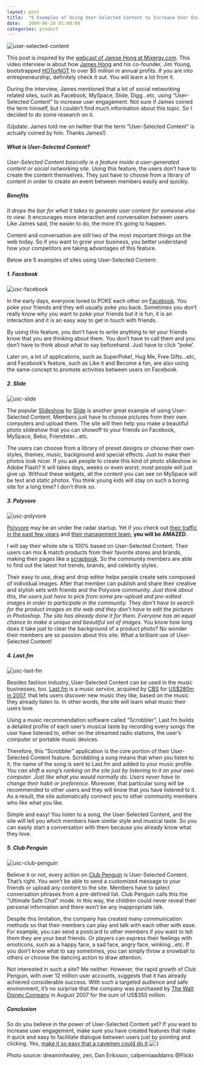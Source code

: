```yaml
---
layout: post
title:  "5 Examples of Using User-Selected Content to Increase User Engagement"
date:   2009-06-26 01:00:00
categories: product
---
```


![user-selected-content](http://blog.primitus.com/wp-content/uploads/2009/06/user-selected-content1.jpg "user-selected-content")

This post is inspired by the [webcast of Jamse Hong at Mixergy.com](http://mixergy.com/hotornot-bootstrapped5-million-profits-james-hong/). This video interview is about how [James Hong](http://www.crunchbase.com/person/james-hong) and his co-founder, Jim Young, bootstrapped [HOTorNOT](http://hotornot.com) to over $5 million in annual profits. If you are into entrepreneurship, definitely check it out. You will learn a lot from it.

During the interview, James mentioned that a lot of social networking related sites, such as Facebook, MySpace, Slide, Digg…etc, using “User-Selected Content” to increase user engagement. Not sure if James coined the term himself, but I couldn’t find much information about this topic. So I decided to do some research on it.

(Update: James told me on twitter that the term “User-Selected Content” is actually coined by him. Thanks James!)

##### What is User-Selected Content?

_User-Selected Content basically is a feature inside a user-generated content or social networking site._ Using this feature, the users don’t have to create the content themselves. They just have to choose from a library of content in order to create an event between members easily and quickly.

##### Benefits

_It drops the bar for what it takes to generate user content for someone else to view_. It encourages more interaction and conversation between users. Like James said, the easier to do, the more it’s going to happen.

Content and conversation are still two of the most important things on the web today. So if you want to grow your business, you better understand how your competitors are taking advantages of this feature.

Below are 5 examples of sites using User-Selected Content:

##### 1\. Facebook

![usc-facebook](http://blog.primitus.com/wp-content/uploads/2009/06/usc-facebook1.png "usc-facebook")

In the early days, everyone loved to POKE each other on [Facebook](http://www.facebook.com/). You poke your friends and they will usually poke you back. Sometimes you don’t really know why you want to poke your friends but it is fun, it is an interaction and it is an easy way to get in touch with friends.

By using this feature, you don’t have to write anything to let your friends know that you are thinking about them. You don’t have to call them and you don’t have to think about what to say beforehand. Just have to click “poke’.

Later on, a lot of applications, such as SuperPoke!, Hug Me, Free Gifts…etc, and Facebook’s feature, such as Like it and Become a fan, are also using the same concept to promote activities between users on Facebook.

##### 2\. Slide

![usc-slide](http://blog.primitus.com/wp-content/uploads/2009/06/usc-slide1.png "usc-slide")

The popular [Slideshow](http://www.slide.com/) by [Slide](http://www.slide.com/) is another great example of using User-Selected Content. Members just have to choose pictures from their own computers and upload them. The site will then help you make a beautiful photo slideshow that you can showoff to your friends on Facebook, MySpace, Bebo, Friendster…etc.

The users can choose from a library of preset designs or choose their own styles, themes, music, background and special effects. Just to make their photos look nicer. If you ask people to create this kind of photo slideshow in Adobe Flash? It will takes days, weeks or even worst; most people will just give up. Without these widgets, all the content you can see on MySpace will be text and static photos. You think young kids will stay on such a boring site for a long time? I don’t think so.

##### 3\. Polyvore

![usc-polyvore](http://blog.primitus.com/wp-content/uploads/2009/06/usc-polyvore1.png "usc-polyvore")

[Polyvore](http://polyvore.com) may be an under the radar startup. Yet if you check out [their traffic in the past few years](http://trends.google.com/websites?q=Polyvore.com&sa=N) and [their management team](http://www.polyvore.com/cgi/about.team), **you will be AMAZED**.

I will say their whole site is 100% based on User-Selected Content. Their users can mix & match products from their favorite stores and brands, making their pages like a [scrapbook](http://en.wikipedia.org/wiki/Scrapbook). So the community members are able to find out the latest hot trends, brands, and celebrity styles.

Their easy to use, drag and drop editor helps people create sets composed of individual images. After that member can publish and share their creative and stylish sets with friends and the Polyvore community. _Just think about this, the users just have to pick from some pre-upload and pre-edited images in order to participate in the community. They don’t have to search for the product images on the web and they don’t have to edit the pictures in Photoshop. The site has already done it for them. Everyone has an equal chance to make a unique and beautiful set of images._ You know how long does it take just to clear the background of a product photo? No wonder their members are so passion about this site. What a brilliant use of User-Selected Content!

##### 4\. Last.fm

![usc-last-fm](http://blog.primitus.com/wp-content/uploads/2009/06/usc-last-fm1.png "usc-last-fm")

Besides fashion industry, User-Selected Content can be used in the music businesses, too. [Last.fm](http://last.fm) is a music service, acquired by [CBS](http://www.cbs.com) for [US$280m in 2007](http://www.computerworld.com/action/article.do?command=viewArticleBasic&articleId=9021918), that lets users discover new music they like, based on the music they already listen to. In other words, the site will learn what music their users love.

Using a music recommendation software called “Scrobbler”, Last.fm builds a detailed profile of each user’s musical taste by recording every songs the user have listened to, either on the streamed radio stations, the user’s computer or portable music devices.

Therefore, this “Scrobbler” application is the core portion of their User-Selected Content feature. Scrobbling a song means that when you listen to it, the name of the song is sent to Last.fm and added to your music profile. _You can shift a song’s ranking on the site just by listening to it on your own computer. Just like what you would normally do. Users never have to change their habit or preference_. Moreover, that particular song will be recommended to other users and they will know that you have listened to it. As a result, the site automatically connect you to other community members who like what you like.

Simple and easy! You listen to a song, the User-Selected Content, and the site will tell you which members have similar style and musical taste. So you can easily start a conversation with them because you already know what they love.

##### 5\. Club Penguin

![usc-club-penguin](http://blog.primitus.com/wp-content/uploads/2009/06/usc-club-penguin1.png "usc-club-penguin")

Believe it or not, every action on [Club Penguin](http://clubpenguin.com) is User-Selected Content. That’s right. You won’t be able to send a customized message to your friends or upload any content to the site. Members have to select conversation phrases from a pre-defined list. Club Penguin calls this the “Ultimate Safe Chat” mode. In this way, the children could never reveal their personal information and there won’t be any inappropriate talk.

Despite this limitation, the company has created many communication methods so that their members can play and talk with each other with ease. For example, you can send a postcard to other members if you want to tell them they are your best friends. Or players can express their feelings with emoticons, such as a happy face, a sad face, angry face, winking…etc. If you don’t know what to say sometimes, you can simply throw a snowball to others or choose the dancing action to draw attention.

Not interested in such a site? Me neither. However, the rapid growth of Club Penguin, with over 12 million user accounts, suggests that it has already achieved considerable success. With such a targeted audience and safe environment, it’s no surprise that the company was purchased by [The Walt Disney Company](http://disney.com) in August 2007 for the sum of US$350 million.

##### Conclusion

So do you believe in the power of User-Selected Content yet? If you want to increase user engagement, make sure you have created features that make it quick and easy to facilitate dialogue between users just by pointing and clicking. Yes, [make it so easy that a cavemen could do it](http://www.youtube.com/watch?v=iVvBXBZEhkw).![:)](http://blog.primitus.com/wp-includes/images/smilies/simple-smile.png)

<span class="photo-source">Photo source: dreaminhealey, zen, Dan Eriksson, calperniaaddams @Flickr</span>
